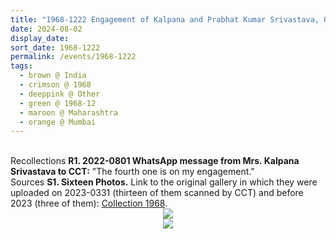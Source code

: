 ```yaml
---
title: "1968-1222 Engagement of Kalpana and Prabhat Kumar Srivastava, On the Birthday of Kalpana, Mumbai, Maharashtra, India"
date: 2024-08-02
display_date: 
sort_date: 1968-1222
permalink: /events/1968-1222
tags:
  - brown @ India
  - crimson @ 1968
  - deeppink @ Other
  - green @ 1968-12
  - maroon @ Maharashtra
  - orange @ Mumbai
---
```


<br>

<wave-list>
  <list-title color="DarkSeaGreen" width="65"> Recollections</list-title>
  <list-item color="BlanchedAlmond" width="280"><b>R1. 2022-0801 WhatsApp message from Mrs. Kalpana Srivastava to CCT:</b> "The fourth one is on my engagement."</list-item>
</wave-list>

<br>

<wave-list>
  <list-title color="DarkSeaGreen" width="40">Sources</list-title>
  <list-item color="BlanchedAlmond"  width="280"><b>S1. Sixteen Photos.</b> Link to the original gallery in which they were uploaded on 2023-0331 (thirteen of them scanned by CCT) and before 2023 (three of them): <a href="https://eternalmoments.smugmug.com/Collections/Mrs-Kalpana-Srivastava-Collection/1968/">Collection 1968</a>.</list-item>
</wave-list>

<div style="text-align: center"><img src="https://pub-bcc3cbe9b1e94ba1ac28915f7a3900fa.r2.dev/1968-1222_Engagement_of_Kalpana_and_Prabhat_Kumar_Srivastava_On_the_Birthday_of_Kalpana_Mumbai_Maharashtra_India_02_(from_tif)_(Mrs._Kalpana_Srivastava_Collection).jpg" /></div>

<div style="text-align: center"><img src="https://pub-bcc3cbe9b1e94ba1ac28915f7a3900fa.r2.dev/1968-1222_Engagement_of_Kalpana_and_Prabhat_Kumar_Srivastava_On_the_Birthday_of_Kalpana_Mumbai_Maharashtra_India_08_(from_tif)_(Mrs._Kalpana_Srivastava_Collection).jpg" /></div>